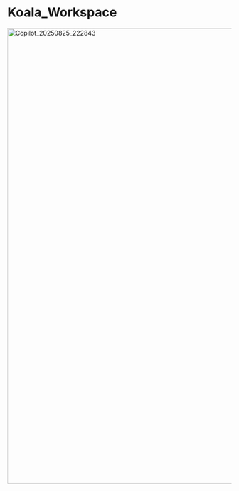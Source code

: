 # Koala_Workspace

<img width="1024" height="1024" alt="Copilot_20250825_222843" src="https://github.com/user-attachments/assets/e3e45249-7b2b-4db3-aa93-00e4a71701b6" />
